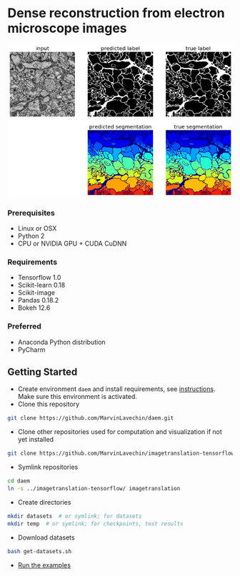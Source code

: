 # Dense reconstruction from electron microscope images

![Result](examples/2D_3Labels/Example_2D_3Labels_eval_membranes.jpg)

### Prerequisites
- Linux or OSX
- Python 2
- CPU or NVIDIA GPU + CUDA CuDNN

### Requirements
- Tensorflow 1.0
- Scikit-learn 0.18
- Scikit-image
- Pandas 0.18.2
- Bokeh 12.6

### Preferred
- Anaconda Python distribution
- PyCharm

## Getting Started

- Create environment `daem` and install requirements, see [instructions](CONDA.md). 
Make sure this environment is activated.
- Clone this repository

```bash
git clone https://github.com/MarvinLavechin/daem.git
```

- Clone other repositories used for computation and visualization if not yet installed

```bash
git clone https://github.com/MarvinLavechin/imagetranslation-tensorflow
```

- Symlink repositories

```bash
cd daem
ln -s ../imagetranslation-tensorflow/ imagetranslation
```

- Create directories

```bash
mkdir datasets  # or symlink; for datasets
mkdir temp  # or symlink; for checkpoints, test results
```

- Download datasets
```bash
bash get-datasets.sh
```

- [Run the examples](examples/README.md)